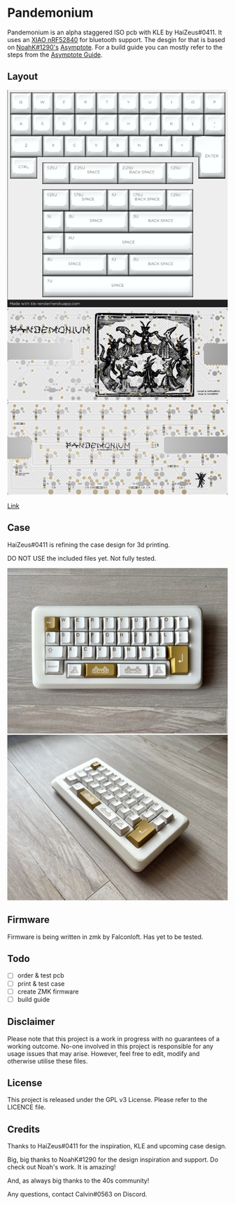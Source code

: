 # Pandemonium
 
Pandemonium is an alpha staggered ISO pcb with KLE by HaiZeus#0411. It uses an [XIAO nRF52840](https://www.seeedstudio.com/Seeed-XIAO-BLE-nRF52840-p-5201.html) for bluetooth support. The desgin for that is based on [NoahK#1290's](https://kiserdesigns.bigcartel.com/) [Asymptote](https://github.com/KiserDesigns/Asymptote). For a build guide you can mostly refer to the steps from the [Asymptote Guide](https://github.com/KiserDesigns/Asymptote#asymptote-build-guide).

## Layout

![](https://github.com/calvin-mcd/pandemonium/blob/main/Images/KLE.png)
![](https://github.com/calvin-mcd/pandemonium/blob/main/Images/top.png)
![](https://github.com/calvin-mcd/pandemonium/blob/main/Images/bottom.png)

[Link](http://www.keyboard-layout-editor.com/#/gists/b0a595a186fab9d96212efed305105f0)

## Case

HaiZeus#0411 is refining the case design for 3d printing. 

DO NOT USE the included files yet. Not fully tested.
  
![](https://github.com/calvin-mcd/pandemonium/blob/main/Images/IMG_1803.jpg)
![](https://github.com/calvin-mcd/pandemonium/blob/main/Images/IMG_1804.jpg)

## Firmware

Firmware is being written in zmk by Falconloft. Has yet to be tested.

## Todo

- [ ] order & test pcb
- [ ] print & test case
- [ ] create ZMK firmware
- [ ] build guide

## Disclaimer

Please note that this project is a work in progress with no guarantees of a working outcome. No-one involved in this project is responsible for any usage issues that may arise. However, feel free to edit, modify and otherwise utilise these files.

## License

This project is released under the GPL v3 License. Please refer to the LICENCE file.

## Credits

Thanks to HaiZeus#0411 for the inspiration, KLE and upcoming case design.

Big, big thanks to NoahK#1290 for the design inspiration and support. Do check out Noah's work. It is amazing!

And, as always big thanks to the 40s community!

Any questions, contact Calvin\#0563 on Discord. 
